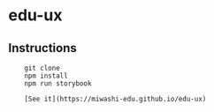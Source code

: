 # edu-ux

## Instructions

```
    git clone
    npm install
    npm run storybook

    [See it](https://miwashi-edu.github.io/edu-ux)
```
